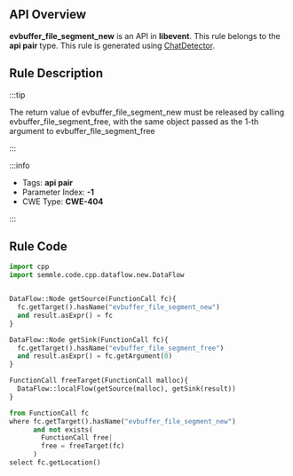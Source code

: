 ---
---


## API Overview
**evbuffer_file_segment_new** is an API in **libevent**. This rule belongs to the **api pair** type. This rule is generated using [ChatDetector](../../tools/ChatDetector).
## Rule Description

:::tip

The return value of evbuffer_file_segment_new must be released by calling evbuffer_file_segment_free, with the same object passed as the 1-th argument to evbuffer_file_segment_free

:::

:::info

- Tags: **api pair**
- Parameter Index: **-1**
- CWE Type: **CWE-404**

:::

## Rule Code
```python
import cpp
import semmle.code.cpp.dataflow.new.DataFlow


DataFlow::Node getSource(FunctionCall fc){
  fc.getTarget().hasName("evbuffer_file_segment_new")
  and result.asExpr() = fc
}

DataFlow::Node getSink(FunctionCall fc){
  fc.getTarget().hasName("evbuffer_file_segment_free")
  and result.asExpr() = fc.getArgument(0)
}

FunctionCall freeTarget(FunctionCall malloc){
  DataFlow::localFlow(getSource(malloc), getSink(result))
}

from FunctionCall fc
where fc.getTarget().hasName("evbuffer_file_segment_new")
      and not exists(
        FunctionCall free| 
        free = freeTarget(fc)
      )
select fc.getLocation()

```